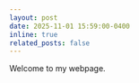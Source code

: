 ```yaml
---
layout: post
date: 2025-11-01 15:59:00-0400
inline: true
related_posts: false
---
```

Welcome to my webpage.
